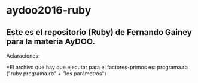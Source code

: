 # aydoo2016-ruby

## Este es el repositorio (Ruby) de Fernando Gainey para la materia AyDOO.

Aclaraciones:

*El archivo que hay que ejecutar para el factores-primos es: programa.rb ("ruby programa.rb" + "los parámetros")
